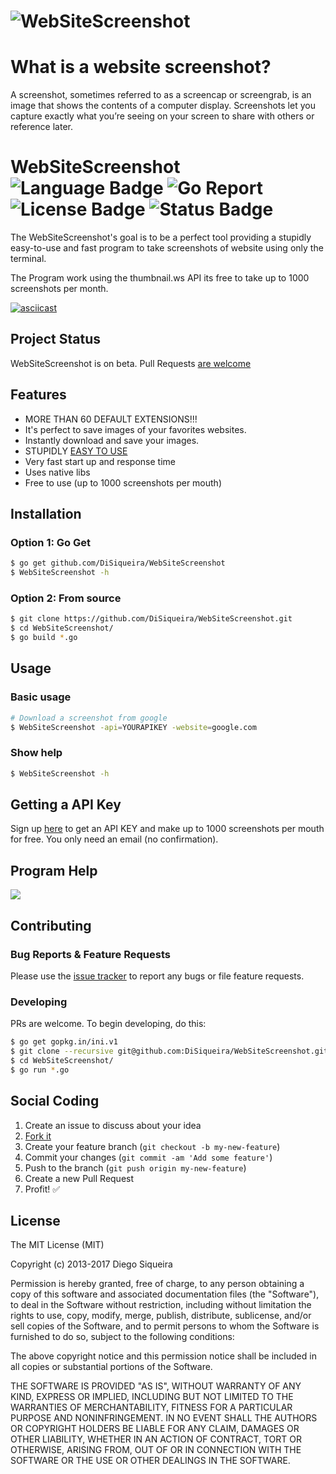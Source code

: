 # ![WebSiteScreenshot](http://image.prntscr.com/image/ca355a85a09e42ee893cf95027ce877c.png)

# What is a website screenshot?
A screenshot, sometimes referred to as a screencap or screengrab, is an image that shows the contents of a computer display. Screenshots let you capture exactly what you’re seeing on your screen to share with others or reference later.

# WebSiteScreenshot ![Language Badge](https://img.shields.io/badge/Language-Go-blue.svg) ![Go Report](https://goreportcard.com/badge/github.com/DiSiqueira/WebSiteScreenshot) ![License Badge](https://img.shields.io/badge/License-MIT-blue.svg) ![Status Badge](https://img.shields.io/badge/Status-Beta-brightgreen.svg)

The WebSiteScreenshot's goal is to be a perfect tool providing a stupidly easy-to-use and fast program to take screenshots of website using only the terminal.

The Program work using the thumbnail.ws API its free to take up to 1000 screenshots per month. 

[![asciicast](https://asciinema.org/a/ame43kpr0ry30e4gqlu2xxw5h.png)](https://asciinema.org/a/ame43kpr0ry30e4gqlu2xxw5h)

## Project Status

WebSiteScreenshot is on beta. Pull Requests [are welcome](https://github.com/DiSiqueira/WebSiteScreenshot#social-coding)

## Features

- MORE THAN 60 DEFAULT EXTENSIONS!!!
- It's perfect to save images of your favorites websites.
- Instantly download and save your images.
- STUPIDLY [EASY TO USE](https://github.com/DiSiqueira/WebSiteScreenshot#usage)
- Very fast start up and response time
- Uses native libs
- Free to use (up to 1000 screenshots per mouth)

## Installation

### Option 1: Go Get

```bash
$ go get github.com/DiSiqueira/WebSiteScreenshot
$ WebSiteScreenshot -h
```

### Option 2: From source

```bash
$ git clone https://github.com/DiSiqueira/WebSiteScreenshot.git
$ cd WebSiteScreenshot/
$ go build *.go
```

## Usage

### Basic usage

```bash
# Download a screenshot from google
$ WebSiteScreenshot -api=YOURAPIKEY -website=google.com
```

### Show help

```bash
$ WebSiteScreenshot -h
```

## Getting a API Key

Sign up [here](https://thumbnail.ws/sign-up.html) to get an API KEY and make up to 1000 screenshots per mouth for free. You only need an email (no confirmation).


## Program Help

![](http://image.prntscr.com/image/2f86884d7915469bb9b4822fc1c18083.png)

## Contributing

### Bug Reports & Feature Requests

Please use the [issue tracker](https://github.com/DiSiqueira/WebSiteScreenshot/issues) to report any bugs or file feature requests.

### Developing

PRs are welcome. To begin developing, do this:

```bash
$ go get gopkg.in/ini.v1
$ git clone --recursive git@github.com:DiSiqueira/WebSiteScreenshot.git
$ cd WebSiteScreenshot/
$ go run *.go
```

## Social Coding

1. Create an issue to discuss about your idea
2. [Fork it](https://github.com/DiSiqueira/WebSiteScreenshot/fork)
3. Create your feature branch (`git checkout -b my-new-feature`)
4. Commit your changes (`git commit -am 'Add some feature'`)
5. Push to the branch (`git push origin my-new-feature`)
6. Create a new Pull Request
7. Profit! :white_check_mark:

## License

The MIT License (MIT)

Copyright (c) 2013-2017 Diego Siqueira

Permission is hereby granted, free of charge, to any person obtaining a copy
of this software and associated documentation files (the "Software"), to deal
in the Software without restriction, including without limitation the rights
to use, copy, modify, merge, publish, distribute, sublicense, and/or sell
copies of the Software, and to permit persons to whom the Software is
furnished to do so, subject to the following conditions:

The above copyright notice and this permission notice shall be included in
all copies or substantial portions of the Software.

THE SOFTWARE IS PROVIDED "AS IS", WITHOUT WARRANTY OF ANY KIND, EXPRESS OR
IMPLIED, INCLUDING BUT NOT LIMITED TO THE WARRANTIES OF MERCHANTABILITY,
FITNESS FOR A PARTICULAR PURPOSE AND NONINFRINGEMENT.  IN NO EVENT SHALL THE
AUTHORS OR COPYRIGHT HOLDERS BE LIABLE FOR ANY CLAIM, DAMAGES OR OTHER
LIABILITY, WHETHER IN AN ACTION OF CONTRACT, TORT OR OTHERWISE, ARISING FROM,
OUT OF OR IN CONNECTION WITH THE SOFTWARE OR THE USE OR OTHER DEALINGS IN
THE SOFTWARE.
